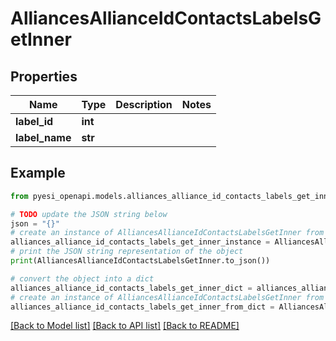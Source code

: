 # AlliancesAllianceIdContactsLabelsGetInner


## Properties

Name | Type | Description | Notes
------------ | ------------- | ------------- | -------------
**label_id** | **int** |  | 
**label_name** | **str** |  | 

## Example

```python
from pyesi_openapi.models.alliances_alliance_id_contacts_labels_get_inner import AlliancesAllianceIdContactsLabelsGetInner

# TODO update the JSON string below
json = "{}"
# create an instance of AlliancesAllianceIdContactsLabelsGetInner from a JSON string
alliances_alliance_id_contacts_labels_get_inner_instance = AlliancesAllianceIdContactsLabelsGetInner.from_json(json)
# print the JSON string representation of the object
print(AlliancesAllianceIdContactsLabelsGetInner.to_json())

# convert the object into a dict
alliances_alliance_id_contacts_labels_get_inner_dict = alliances_alliance_id_contacts_labels_get_inner_instance.to_dict()
# create an instance of AlliancesAllianceIdContactsLabelsGetInner from a dict
alliances_alliance_id_contacts_labels_get_inner_from_dict = AlliancesAllianceIdContactsLabelsGetInner.from_dict(alliances_alliance_id_contacts_labels_get_inner_dict)
```
[[Back to Model list]](../README.md#documentation-for-models) [[Back to API list]](../README.md#documentation-for-api-endpoints) [[Back to README]](../README.md)


